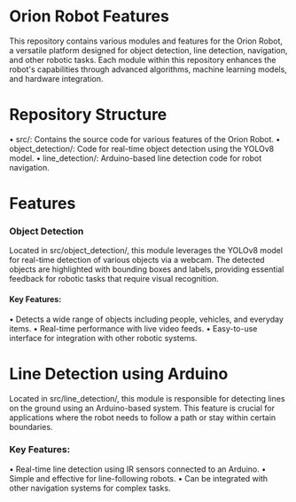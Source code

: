 # Orion Robot Features

This repository contains various modules and features for the Orion Robot, a versatile platform designed for object detection, line detection, navigation, and other robotic tasks. Each module within this repository enhances the robot's capabilities through advanced algorithms, machine learning models, and hardware integration.

# Repository Structure
•  src/: Contains the source code for various features of the Orion Robot.
•  object_detection/: Code for real-time object detection using the YOLOv8 model.
•  line_detection/: Arduino-based line detection code for robot navigation.

# Features
### Object Detection
Located in src/object_detection/, this module leverages the YOLOv8 model for real-time detection of various objects via a webcam. The detected objects are highlighted with bounding boxes and labels, providing essential feedback for robotic tasks that require visual recognition.

#### Key Features:

•  Detects a wide range of objects including people, vehicles, and everyday items.
•  Real-time performance with live video feeds.
•  Easy-to-use interface for integration with other robotic systems.

# Line Detection using Arduino
Located in src/line_detection/, this module is responsible for detecting lines on the ground using an Arduino-based system. This feature is crucial for applications where the robot needs to follow a path or stay within certain boundaries.

### Key Features:

•  Real-time line detection using IR sensors connected to an Arduino.
•  Simple and effective for line-following robots.
•  Can be integrated with other navigation systems for complex tasks.
